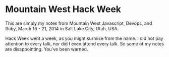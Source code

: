 # Mountain West Hack Week

This are simply my notes from Mountain West Javascript, Devops, and Ruby, March 16 - 21, 2014 in Salt Lake City, Utah, USA.

Hack Week went a week, as you might surmise from the name. I did not pay attention to every talk, nor did I even attend every talk. So some of my notes are disappointing. You've been warned.
